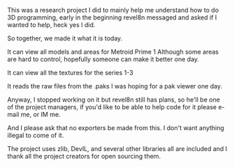 This was a research project I did to mainly help me understand how to do 3D programming, early in the beginning revel8n messaged and asked if I wanted to help, heck yes I did.

So together, we made it what it is today.

It can view all models and areas for Metroid Prime 1
Although some areas are hard to control, hopefully someone can make it better one day.

It can view all the textures for the series 1-3

It reads the raw files from the .paks I was hoping for a pak viewer one day.

Anyway, I stopped working on it but revel8n still has plans, so he'll be one of the project managers, if you'd like to be able to help code for it please e-mail me, or IM me.

And I please ask that no exporters be made from this. I don't want anything illegal to come of it.

The project uses zlib, DevIL, and several other libraries all are included and I thank all the project creators for open sourcing them.
